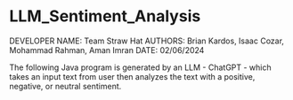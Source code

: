 # LLM_Sentiment_Analysis

DEVELOPER NAME: Team Straw Hat
AUTHORS: Brian Kardos, Isaac Cozar, Mohammad Rahman, Aman Imran
DATE: 02/06/2024

The following Java program is generated by an LLM - ChatGPT - which takes an input text from user then analyzes the text with a positive, negative, or neutral sentiment.
